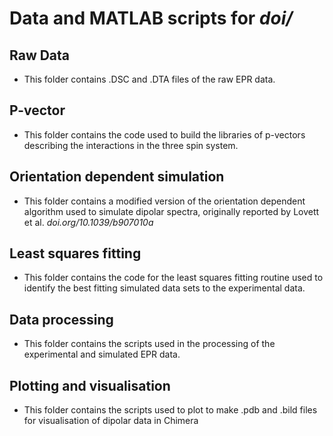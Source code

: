 # Data and MATLAB scripts for *doi/*

## Raw Data 
- This folder contains .DSC and .DTA files of the raw EPR data. <br /> 
## P-vector <br />
- This folder contains the code used to build the libraries of p-vectors describing the interactions in the three spin system. <br />
## Orientation dependent simulation <br />
- This folder contains a modified version of the orientation dependent algorithm used to simulate dipolar spectra, originally reported by Lovett et al. *doi.org/10.1039/b907010a* <br />
## Least squares fitting <br />
- This folder contains the code for the least squares fitting routine used to identify the best fitting simulated data sets to the experimental data. <br />
##  Data processing <br />
- This folder contains the scripts used in the processing of the experimental and simulated EPR data. <br />
##  Plotting and visualisation <br />
- This folder contains the scripts used to plot to make .pdb and .bild files for visualisation of dipolar data in Chimera

